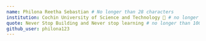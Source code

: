 ```yaml
---
name: Philona Reetha Sebastian # No longer than 28 characters
institution: Cochin University of Science and Technology 🚩 # no longer than 58 characters
quote: Never Stop Building and Never stop learning # no longer than 100 characters, avoid using quotes(") to guarantee the format remains the same.
github_user: philona123
---
```

